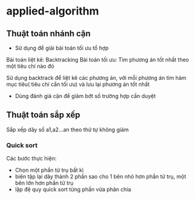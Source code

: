 # applied-algorithm

## Thuật toán nhánh cận

* Sử dụng để giải bài toán tối ưu tổ hợp

Bài toán liệt kê: Backtracking
Bài toán tối ưu: Tìm phương án tốt nhất theo một tiêu chí nào đó

Sử dụng backtrack để liệt kê các phương án, với mỗi phương án tìm hàm mục tiêu( tiêu chí cần tối ưu) và lưu lại phương án tốt nhất

* Dùng đánh giá cận để giảm bớt số trường hợp cần duyệt



## Thuật toán sắp xếp
Sắp xếp dãy số a1,a2...an theo thứ tự không giảm

### Quick sort

Các bước thực hiện:
- Chọn một phần tử trụ bất kì
- biên tập lại dãy thành 2 phần sao cho 1 bên nhỏ hơn phần tử trụ, một bên lớn hơn phần tử trụ
- lặp đệ quy quick sort từng phần vừa phân chia

